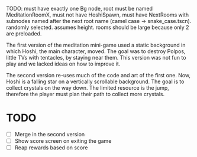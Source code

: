 TODO: must have exactly one Bg node, root must be named MeditationRoomX, must not have HoshiSpawn, must have NextRooms with subnodes named after the next root name (camel case -> snake_case.tscn). randomly selected. assumes height. rooms should be large because only 2 are preloaded.

The first version of the meditation mini-game used a static background in which Hoshi, the main character, moved.
The goal was to destroy Polpos, little TVs with tentacles, by staying near them.
This version was not fun to play and we lacked ideas on how to improve it.

The second version re-uses much of the code and art of the first one.
Now, Hoshi is a falling star on a vertically scrollable background.
The goal is to collect crystals on the way down.
The limited resource is the jump, therefore the player must plan their path to collect more crystals.

# TODO

- [ ] Merge in the second version
- [ ] Show score screen on exiting the game
- [ ] Reap rewards based on score
